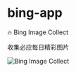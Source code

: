 # bing-app

:fire: Bing Image Collect

收集必应每日精彩图片

![Bing Image Collect](https://sailor-1256168624.cos.ap-chengdu.myqcloud.com/bing.jpg)
